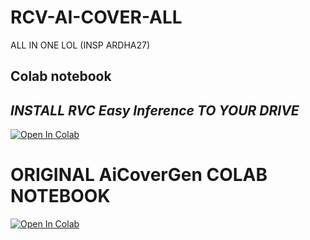 # RCV-AI-COVER-ALL
ALL IN ONE LOL (INSP ARDHA27)



## Colab notebook

## *INSTALL RVC Easy Inference TO YOUR DRIVE*


 [![Open In Colab](https://colab.research.google.com/assets/colab-badge.svg)](https://colab.research.google.com/github/laynz28/AICoverGen-Moded/blob/main/AiGen_installation.ipynb)

# ORIGINAL AiCoverGen COLAB NOTEBOOK
[![Open In Colab](https://colab.research.google.com/assets/colab-badge.svg)](https://colab.research.google.com/github/SociallyIneptWeeb/AICoverGen/blob/main/AICoverGen_colab.ipynb)
